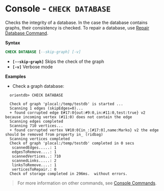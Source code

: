 
# Console - `CHECK DATABASE`

Checks the integrity of a database. In the case the database contains graphs, their consistency is checked. To repair a database, use [Repair Database Command](Console-Command-Repair-Database.md).

**Syntax**

```sql
CHECK DATABASE [--skip-graph] [-v]
```

- **`[--skip-graph]`** Skips the check of the graph
- **`[-v]`** Verbose mode

**Examples**

- Check a graph database:

```
  orientdb> CHECK DATABASE

  Check of graph 'plocal:/temp/testdb' is started ...
  Scanning 1 edges (skipEdges=0)...
  + found corrupted edge E#17:0{out:#9:0,in:#11:0,test:true} v2 because incoming vertex (#11:0) does not contain the edge
  Scanning edges completed
  Scanning 710 vertices...
  + found corrupted vertex V#10:0{in_:[#17:0],name:Marko} v2 the edge should be removed from property in_ (ridbag)
  Scanning vertices completed
  Check of graph 'plocal:/temp/testdb' completed in 0 secs
   scannedEdges.....: 1
   edgesToRemove....: 1
   scannedVertices..: 710
   scannedLinks.....: 2
   linksToRemove....: 1
   verticesToRepair.: 0
  Check of storage completed in 296ms.  without errors.
```

>For more information on other commands, see [Console Commands](Console-Commands.md).
